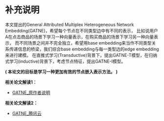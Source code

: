 # 补充说明

本文提出的General Attributed Multiplex Heterogeneous Network Embedding(GATNE)，希望每个节点在不同类型边中有不同的表示，
比如说用户A在点击商品的场景下学习一种向量表示，在购买商品的场景下学习另一种向量表示，
而不同场景之间并不完全独立，希望用base embedding来当作不同类型关系传递信息的桥梁，我们综合base embedding与每一类型边的edge embedding来进行建模。
在直推式学习(Transductive)背景下，提出GATNE-T模型，在归纳式学习(inductive)背景下，考虑节点特征，提出GATNE-I模型。

**( 本论文的目标是学习一种更加有效的节点嵌入表示方法。 )**



**相关论文解读1：**
* [GATNE_原作者说明](https://www.aminer.cn/research_report/5cf49ed300eea1f1d521d71f?download=false)

**相关论文解读2：**
* [GATNE_腾讯云](https://cloud.tencent.com/developer/inventory/531/article/1665814)
